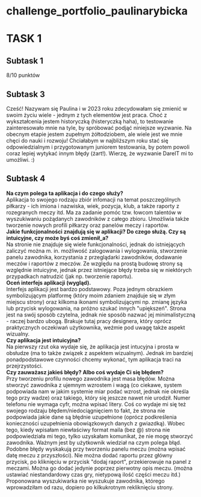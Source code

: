 # challenge_portfolio_paulinarybicka

# TASK 1
## Subtask 1
8/10 punktów
## Subtask 3
Cześć! Nazywam się Paulina i w 2023 roku zdecydowałam się zmienić w swoim życiu wiele - jednym z tych elementów jest praca. Choć z wykształcenia jestem historyczką (histeryczką haha), to testowanie zainteresowało mnie na tyle, by spróbować podjąć niniejsze wyzwanie. Na obecnym etapie jestem zupełnym żółtodziobem, ale wiele jest we mnie chęci do nauki i rozwoju! Chciałabym w najbliższym roku stać się odpowiedzialnym i przygotowanym juniorem testowania, by potem powoli coraz lepiej wytykać innym błędy (żart!). Wierzę, że wyzwanie DareIT mi to umożliwi. :)
## Subtask 4
**Na czym polega ta aplikacja i do czego służy?**\
Aplikacja to swojego rodzaju zbiór infomacji na temat poszczególnych piłkarzy - ich imiona i nazwiska, wiek, pozycja, klub, a także raporty z rozegranych meczy itd. Ma za zadanie pomóc tzw. łowcom talentów w wyszukiwaniu pożądanych zawodników z całego zbioru. Umożliwia także tworzenie nowych profili piłkarzy oraz panelów meczy i raportów.\
**Jakie funkcjonalności znajdują się w aplikacji? Do czego służą. Czy są intuicyjne, czy może byś coś zmienił_a?**\
Na stronie nie znajduje się wiele funkcjonalności, jednak do istniejących zaliczyć można m. in. możliwość zalogowania i wylogowania, stworzenie panelu zawodnika, korzystania z przeglądarki zawodników, dodawanie meczów i raportów z meczów. Ze względu na prostą budowę strony są względnie intuicyjne, jednak przez istniejące błędy trzeba się w niektórych przypadkach natrudzić (jak np. tworzenie raportu).\
**Oceń interfejs aplikacji (wygląd).**\
Interfejs aplikacji jest bardzo podstawowy. Poza jednym obrazkiem symbolizującym platformę (który moim zdaniem znajduje się w złym miejscu strony) oraz kilkoma ikonami symbolizującymi np. zmianę języka lub przycisk wylogowania, na próżno szukać innych "upiększeń". Strona jest na swój sposób czytelna, jednak nie sposób nazwać jej minimalistyczną - raczej bardzo ubogą. Brakuje tutaj pracy designera, który oprócz praktycznych oczekiwań użytkownika, weźmie pod uwagę także aspekt wizualny.\
**Czy aplikacja jest intuicyjna?**\
Na pierwszy rzut oka wydaje się, że aplikacja jest intucyjna i prosta w obsłudze (ma to także związek z aspektem wizualnym). Jednak im bardziej ponadpodstawowe czynności chcemy wykonać, tym aplikacja traci na przejrzystości.\
**Czy zauważasz jakieś błędy? Albo coś wydaje Ci się błędem?**\
Przy tworzeniu profilu nowego zawodnika jest masa błędów. Można stworzyć zawodnika z ujemnym wzrostem i wagą (co ciekawe, system podpowiada nam w jakim systemie miar podać wzrost, jednak nie określa tego przy wadze) oraz takiego, który się jeszcze nawet nie urodził. Numer telefonu nie wymaga cyfr, można wpisać litery. Coś co wydaje mi się też swojego rodzaju błędem/niedociągnięciem to fakt, że strona nie podpowiada jakie dane są błędnie uzupełnione (oprócz podkreślenia konieczności uzupełnienia obowiązkowych danych z gwiazdką). Wobec tego, kiedy wpisałam niewłaściwy format maila (bez @) strona nie podpowiedziała mi tego, tylko uzyskałam komunikat, że nie mogę stworzyć zawodnika. Ważnym jest by użytkownik wiedział na czym polega błąd. Podobne błędy wyskakują przy tworzeniu panelu meczu (można wpisać datę meczu z przyszłości). Nie można dodać raportu przez główny przycisk, po kliknięciu w przycisk "dodaj raport", przekierowuje na panel z meczami. Można go dodać jedynie poprzez pierwotny opis meczu. (można ustawiać niestandardowy czas gry, nietypową ilość części meczu itd.) Proponowana wyszukiwarka nie wyszukuje zawodnika, którego wprowadziłam od razu, dopiero po kilkukrotnym rekliknięciu strony.
